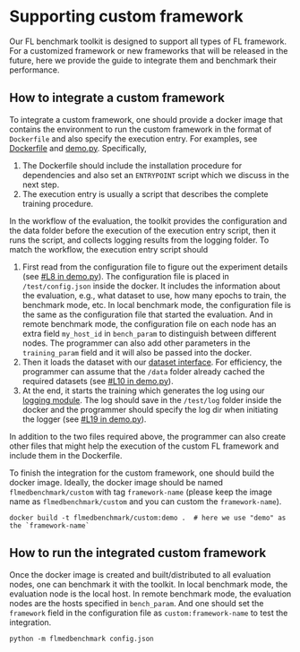 # Supporting custom framework

Our FL benchmark toolkit is designed to support all types of FL framework. For a customized framework or new frameworks that will be released in the future, here we provide the guide to integrate them and benchmark their performance.

## How to integrate a custom framework

To integrate a custom framework, one should provide a docker image that contains the environment to run the custom framework in the format of `Dockerfile` and also specify the execution entry. For examples, see [Dockerfile](./Dockerfile) and [demo.py](./demo.py). Specifically,
1. The Dockerfile should include the installation procedure for dependencies and also set an `ENTRYPOINT` script which we discuss in the next step.
2. The execution entry is usually a script that describes the complete training procedure.

In the workflow of the evaluation, the toolkit provides the configuration and the data folder before the execution of the execution entry script, then it runs the script, and collects logging results from the logging folder. To match the workflow, the execution entry script should 
1. First read from the configuration file to figure out the experiment details (see [#L8 in demo.py](./demo.py#L8)). The configuration file is placed in `/test/config.json` inside the docker. It includes the information about the evaluation, e.g., what dataset to use, how many epochs to train, the benchmark mode, etc. In local benchmark mode, the configuration file is the same as the configuration file that started the evaluation. And in remote benchmark mode, the configuration file on each node has an extra field `my_host_id` in `bench_param` to distinguish between different nodes. The programmer can also add other parameters in the `training_param` field and it will also be passed into the docker.
2. Then it loads the dataset with our [dataset interface](../1.How_to_set_up_datasets.ipynb). For efficiency, the programmer can assume that the `/data` folder already cached the required datasets (see [#L10 in demo.py](./demo.py#L10)).
3. At the end, it starts the training which generates the log using our [logging module](../logging/). The log should save in the `/test/log` folder inside the docker and the programmer should specify the log dir when initiating the logger (see [#L19 in demo.py](./demo.py#L19)).

In addition to the two files required above, the programmer can also create other files that might help the execution of the custom FL framework and include them in the Dockerfile.

To finish the integration for the custom framework, one should build the docker image. Ideally, the docker image should be named `flmedbenchmark/custom` with tag `framework-name` (please keep the image name as `flmedbenchmark/custom` and you can custom the `framework-name`).
```
docker build -t flmedbenchmark/custom:demo .  # here we use "demo" as the `framework-name`
```

## How to run the integrated custom framework

Once the docker image is created and built/distributed to all evaluation nodes, one can benchmark it with the toolkit.
In local benchmark mode, the evaluation node is the local host. In remote benchmark mode, the evaluation nodes are the hosts specified in `bench_param`.
And one should set the `framework` field in the configuration file as `custom:framework-name` to test the integration.
```
python -m flmedbenchmark config.json 
```
